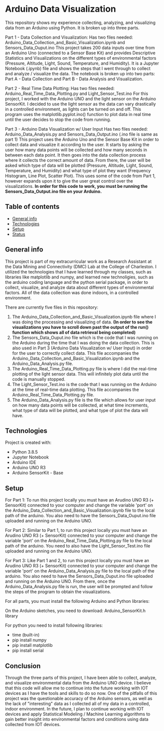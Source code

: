 # Arduino Data Visualization
This repository shows my experience collecting, analyzing, and visualizing data from an Arduino using Python. It is broken up into three parts.

Part 1 - Data Collection and Visualization:
Has two files needed: Arduino_Data_Collection_and_Basic_Visualization.ipynb and Sensors_Data_Ouput.ino
This project takes 200 data inputs over time from an Arduino Uno (connected to a Sensor Base Kit) and provides Descriptive Statistics and Visualizations on the different types of environmental factors (Pressure, Altitude, Light, Sound, Temperature, and Humidity). It is a Jupyter Notebook (.ipynb) file and shows the steps that I went through to collect and analyze / visualize the data. The notebook is broken up into two parts: Part A - Data Collection and Part B - Data Analysis and Visualization.

Part 2 - Real Time Data Plotting:
Has two files needed: Arduino_Real_Time_Data_Plotting.py and Light_Sensor_Test.ino
For this project, I worked with the Arduino UNO and the light sensor on the Arduino SensorKit. I decided to use the light sensor as the data can vary drastically in a controlled environment, as lights can be turned on and off. This program uses the matplotlib.pyplot.ino() function to plot data in real time until the user decides to stop the code from running.

Part 3 - Arduino Data Visualization w/ User Input
Has two files needed: Arduino_Data_Analysis.py and Sensors_Data_Output.ino (.ino file is same as part 1)
This project uses the Arduino Uno and the Sensor Base Kit in order to collect data and visualize it according to the user. It starts by asking the user how many data points will be collected and how many seconds in between each data point. It then goes into the data collection process where it collects the correct amount of data. From there, the user will be asked which type of data will be plotted (Pressure, Altitude, Light, Sound, Temperature, and Humidity) and what type of plot they want (Frequency Histogram, Line Plot, Scatter Plot). This uses some of the code from Part 1, however expands upon it to give the user great control over the visualizations. __In order for this code to work, you must be running the Sensors_Data_Output.ino file on your Arduino.__

## Table of contents
* [General info](#general-info)
* [Technologies](#technologies)
* [Setup](#setup)
* [Status](#status)

## General info
This project is part of my extracurricular work as a Research Assistant at the Data Mining and Connectivity (DMC) Lab at the College of Charleston. I utilized the technologies that I have learned through my classes, such as libraries like matplotlib and numpy, and learned new technoligies, such as the arduino coding language and the python serial package, in order to collect, visualize, and analyze data about different types of environmental factors. All of the data collection was done indoors, in a controlled environment. 

There are currently five files in this repository:
1. The Arduino_Data_Collection_and_Basic_Visualization.ipynb file where I was doing the processing and visualizing of data. __(In order to see the visualizations you have to scroll down past the output of the run() function which shows all of data retrieval being completed)__
2. The Sensors_Data_Ouput.ino file which is the code that I was running on the Arduino during the time that I was doing the data collection. This is also used in Part 3 (Arduino Data Visualization w/ User Input) in order for the user to correctly collect data. This file accompanies the Arduino_Data_Collection_and_Basic_Visualization.ipynb and the Arduino_Data_Analysis.py file.
3. The Arduino_Real_Time_Data_Plotting.py file is where I did the real-time plotting of the light sensor data. This will infinitely plot data until the code is manually stopped.
4. The Light_Sensor_Test.ino is the code that I was running on the Arduino at the time of real-time data plotting. This file accompanies the Arduino_Real_Time_Data_Plotting.py file.
5. The Arduino_Data_Analysis.py file is the file which allows for user input on how many data points will be collected, at what time increments, what type of data will be plotted, and what type of plot the data will have.

## Technologies
Project is created with:
* Python 3.8.5
* Jupyter Notebook
* Arduino IDE
* Arduino UNO R3
* Arduino SensorKit - Base
	
## Setup
For Part 1:
To run this project locally you must have an Arudino UNO R3 (+ SensorKit) connected to your computer and change the variable 'port' on the Arduino_Data_Collection_and_Basic_Visualization.ipynb file to the local path of the arduino. You also need to have the Sensors_Data_Ouput.ino file uploaded and running on the Arduino UNO. 

For Part 2:
Similar to Part 1, to run this project locally you must have an Arudino UNO R3 (+ SensorKit) connected to your computer and change the variable 'port' on the Arduino_Real_Time_Data_Plotting.py file to the local path of the arduino. You need to also have the Light_Sensor_Test.ino file uploaded and running on the Arduino UNO.

For Part 3:
Like Part 1 and 2, to run this project locally you must have an Arudino UNO R3 (+ SensorKit) connected to your computer and change the variable 'port' on the Arduino_Data_Analysis.py file to the local path of the arduino. You also need to have the Sensors_Data_Ouput.ino file uploaded and running on the Arduino UNO. From there, once the Arduino_Data_Analysis.py file is run, the user will be prompted and follow the steps of the program to obtain the visualizations.

For all parts, you must install the following Arduino and Python libraries:

On the Arduino sketches, you need to download:
Arduino_SensorKit.h library 

For python you need to install following libraries:
* time (built-in) 
* pip install numpy
* pip install matplotlib
* pip install serial

## Conclusion
Through the three parts of this project, I have been able to collect, analyze, and visualize environmental data from the Arduino UNO device. I believe that this code will allow me to continue into the future working with IOT devices as I have the tools and skills to do so now. One of the pitfalls of this project was the questionable accuracy of the Arduino sensors, as well as the lack of "interesting" data as I collected all of my data in a controlled, indoor environment. In the future, I plan to continue working with IOT devices and apply Statistical Modeling / Machine Learning algorithms to gain better insight into environmental factors and conditions using data collected from IOT devices.
